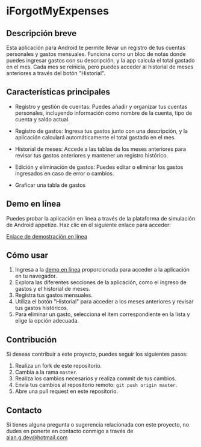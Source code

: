 # iForgotMyExpenses

## Descripción breve
Esta aplicación para Android te permite llevar un registro de tus cuentas personales y gastos mensuales. Funciona como un bloc de notas donde puedes ingresar gastos con su descripción, y la app calcula el total gastado en el mes. Cada mes se reinicia, pero puedes acceder al historial de meses anteriores a través del botón "Historial".

## Características principales

- Registro y gestión de cuentas: Puedes añadir y organizar tus cuentas personales, incluyendo información como nombre de la cuenta, tipo de cuenta y saldo actual.

- Registro de gastos: Ingresa tus gastos junto con una descripción, y la aplicación calculará automáticamente el total gastado en el mes.

- Historial de meses: Accede a las tablas de los meses anteriores para revisar tus gastos anteriores y mantener un registro histórico.

- Edición y eliminación de gastos: Puedes editar o eliminar los gastos ingresados en caso de error o cambios.

- Graficar una tabla de gastos

## Demo en línea

Puedes probar la aplicación en línea a través de la plataforma de simulación de Android appetize. Haz clic en el siguiente enlace para acceder:

[Enlace de demostración en línea](https://appetize.io/app/s2nbe4tm4y6e3prc7rpa2leeji)

## Cómo usar

1. Ingresa a la [demo en línea](https://appetize.io/app/s2nbe4tm4y6e3prc7rpa2leeji) proporcionada para acceder a la aplicación en tu navegador.
2. Explora las diferentes secciones de la aplicación, como el ingreso de gastos y el historial de meses.
3. Registra tus gastos mensuales.
4. Utiliza el botón "Historial" para acceder a los meses anteriores y revisar tus gastos históricos.
5. Para eliminar un gasto, selecciona el item correspondiente en la lista y elige la opción adecuada.

## Contribución

Si deseas contribuir a este proyecto, puedes seguir los siguientes pasos:

1. Realiza un fork de este repositorio.
2. Cambia a la rama `master`.
3. Realiza los cambios necesarios y realiza commit de tus cambios.
4. Envía tus cambios al repositorio remoto: `git push origin master`.
5. Abre una pull request en este repositorio.

## Contacto

Si tienes alguna pregunta o sugerencia relacionada con este proyecto, no dudes en ponerte en contacto conmigo a través de alan.g.dev@hotmail.com
